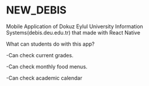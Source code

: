 # NEW_DEBIS
Mobile Application of Dokuz Eylul University Information Systems(debis.deu.edu.tr) that made with React Native

What can students do with this app?

-Can check current grades.

-Can check monthly food menus.

-Can check academic calendar

